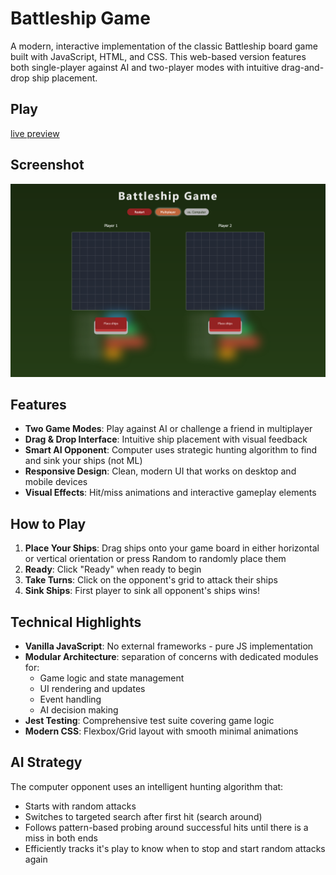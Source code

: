 # Battleship Game

A modern, interactive implementation of the classic Battleship board game built with JavaScript, HTML, and CSS. This web-based version features both single-player against AI and two-player modes with intuitive drag-and-drop ship placement.

## Play

[live preview](https://zakinotabi.github.io/battleship/)

## Screenshot

<div align="center">
    <img src="./doc/screenshots/Document 2025-09-16.png" alt="Logo" width="auto" height="auto">
</div>

## Features

- **Two Game Modes**: Play against AI or challenge a friend in multiplayer
- **Drag & Drop Interface**: Intuitive ship placement with visual feedback
- **Smart AI Opponent**: Computer uses strategic hunting algorithm to find and sink your ships (not ML)
- **Responsive Design**: Clean, modern UI that works on desktop and mobile devices
- **Visual Effects**: Hit/miss animations and interactive gameplay elements

## How to Play

1. **Place Your Ships**: Drag ships onto your game board in either horizontal or vertical orientation or press Random to randomly place them
2. **Ready**: Click "Ready" when ready to begin
3. **Take Turns**: Click on the opponent's grid to attack their ships
4. **Sink Ships**: First player to sink all opponent's ships wins!

## Technical Highlights

- **Vanilla JavaScript**: No external frameworks - pure JS implementation
- **Modular Architecture**: separation of concerns with dedicated modules for:
  - Game logic and state management
  - UI rendering and updates
  - Event handling
  - AI decision making
- **Jest Testing**: Comprehensive test suite covering game logic
- **Modern CSS**: Flexbox/Grid layout with smooth minimal animations

## AI Strategy

The computer opponent uses an intelligent hunting algorithm that:

- Starts with random attacks
- Switches to targeted search after first hit (search around)
- Follows pattern-based probing around successful hits until there is a miss in both ends
- Efficiently tracks it's play to know when to stop and start random attacks again
